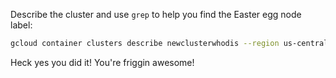 Describe the cluster and use `grep` to help you find the Easter egg node label:

```bash
gcloud container clusters describe newclusterwhodis --region us-central1-b | grep labels -i -A1 -B5
```

Heck yes you did it! You're friggin awesome!